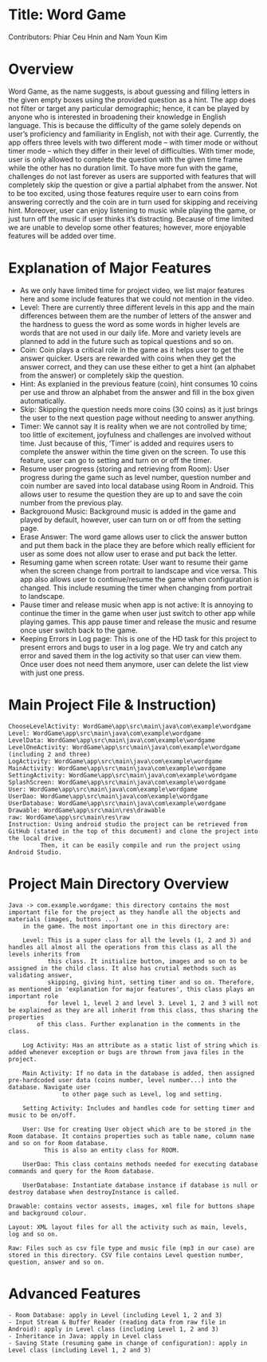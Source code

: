 # Title: Word Game

Contributors: Phiar Ceu Hnin and Nam Youn Kim 

# Overview
Word Game, as the name suggests, is about guessing and filling letters in the given empty boxes using
the provided question as a hint. The app does not filter or target any particular demographic; hence, it can be played by anyone 
who is interested in broadening their knowledge in English language. This is because the difficulty of the game solely depends on user’s proficiency 
and familiarity in English, not with their age. Currently, the app offers three levels with two different mode – with timer mode or without 
timer mode – which they differ in their level of difficulties. With timer mode, user is only allowed to complete the question with the given time frame while 
the other has no duration limit. To have more fun with the game, challenges do not last forever as users are supported with features that will completely skip 
the question or give a partial alphabet from the answer. Not to be too excited, using those features require user to earn coins from answering correctly and 
the coin are in turn used for skipping and receiving hint. Moreover, user can enjoy listening to music while playing the game, or just turn off the music if 
user thinks it’s distracting. Because of time limited we are unable to develop some other features; however, more enjoyable features will be added over time.

# Explanation of Major Features

  - As we only have limited time for project video, we list major features here and some include features that we could not mention in the video.
   - Level: 
	There are currently three different levels in this app and the main differences between them are the number of letters of the answer and the hardness
	to guess the word as some words in higher levels are words that are not used in our daily life. More and variety levels are planned to add in the future
	such as topical questions and so on. 
   - Coin: 
	Coin plays a critical role in the game as it helps user to get the answer quicker. Users are rewarded with coins when they get the answer correct, and they
	can use these either to get a hint (an alphabet from the answer) or completely skip the question.
   - Hint: 
	As explanied in the previous feature (coin), hint consumes 10 coins per use and throw an alphabet from the answer and fill in the box given automatically.
   - Skip: 
	Skipping the question needs more coins (30 coins) as it just brings the user to the next question page without needing to answer anything. 
   - Timer: 
	We cannot say it is reality when we are not controlled by time; too little of excitement, joyfulness and challenges are involved without time.
	Just because of this, ‘Timer’ is added and requires users to complete the answer within the time given on the screen. To use this feature, 
	user can go to setting and turn on or off the timer.
   - Resume user progress (storing and retrieving from Room): 
	User progress during the game such as level number, question number and coin number are saved into local database using Room in Android. This allows user
	 to resume the question they are up to and save the coin number from the previous play.
   - Backgrouond Music: 
	Background music is added in the game and played by default, however, user can turn on or off from the setting page.
   - Erase Answer: 
	The word game allows user to click the answer button and put them back in the place they are before which really efficient for user as some does not allow
	user to erase and put back the letter.
   - Resuming game when screen rotate: 
	User want to resume their game when the screen change from portrait to landscape and vice versa. This app also allows user to continue/resume the game
	when configuration is changed. This include resuming the timer when changing from portrait to landscape.
   - Pause timer and release music when app is not active: 
	It is annoying to continue the timer in the game when user just switch to other app while playing games. This app pause timer and release the music and resume
	once user switch back to the game.
   - Keeping Errors in Log page: 
	This is one of the HD task for this project to present errors and bugs to user in a log page. We try and catch any error and saved them in the log activity so that user
	can view them. Once user does not need them anymore, user can delete the list view with just one press.

# Main Project File & Instruction)

	ChooseLevelActivity: WordGame\app\src\main\java\com\example\wordgame
	Level: WordGame\app\src\main\java\com\example\wordgame
	LevelData: WordGame\app\src\main\java\com\example\wordgame
	LevelOneActivity: WordGame\app\src\main\java\com\example\wordgame (including 2 and three)
	LogActivity: WordGame\app\src\main\java\com\example\wordgame
	MainActivity: WordGame\app\src\main\java\com\example\wordgame
	SettingActivity: WordGame\app\src\main\java\com\example\wordgame
	SplashScreen: WordGame\app\src\main\java\com\example\wordgame
	User: WordGame\app\src\main\java\com\example\wordgame
	UserDao: WordGame\app\src\main\java\com\example\wordgame
	UserDatabase: WordGame\app\src\main\java\com\example\wordgame
	Drawable: WordGame\app\src\main\res\drawable
	raw: WordGame\app\src\main\res\raw
	Instruction: Using android studio the project can be retrieved from GitHub (stated in the top of this document) and clone the project into the local drive.
		     Then, it can be easily compile and run the project using Android Studio.

# Project Main Directory Overview
 	Java -> com.example.wordgame: this directory contains the most important file for the project as they handle all the objects and materials (images, buttons ...)
		in the game. The most important one in this directory are:
		
		Level: This is a super class for all the levels (1, 2 and 3) and handles all almost all the operations from this class as all the levels inherits from 
		       this class. It initialize button, images and so on to be assigned in the child class. It also has crutial methods such as validating answer,
		       skipping, giving hint, setting timer and so on. Therefore, as mentioned in 'explanation for major features', this class plays an important role
		       for level 1, level 2 and level 3. Level 1, 2 and 3 will not be explained as they are all inherit from this class, thus sharing the properties
			of this class. Further explanation in the comments in the class.
		
		Log Activity: Has an attribute as a static list of string which is added whenever exception or bugs are thrown from java files in the project.
		
		Main Activity: If no data in the database is added, then assigned pre-hardcoded user data (coins number, level number...) into the database. Navigate user
			       to other page such as Level, log and setting.
		
		Setting Activity: Includes and handles code for setting timer and music to be on/off.

		User: Use for creating User object which are to be stored in the Room database. It contains properties such as table name, column name and so on for Room database.
		      This is also an entity class for ROOM.
		
		UserDao: This class contains methods needed for executing database commands and query for the Room database. 
		
		UserDatabase: Instantiate database instance if database is null or destroy database when destroyInstance is called.

	Drawable: contains vector assests, images, xml file for buttons shape and background colour.
	
	Layout: XML layout files for all the activity such as main, levels, log and so on. 

	Raw: Files such as csv file type and music file (mp3 in our case) are stored in this directory. CSV file contains Level question number, question, answer and so on.
	     
# Advanced Features
	- Room Database: apply in Level (including Level 1, 2 and 3)
	- Input Stream & Buffer Reader (reading data from raw file in Android): apply in Level class (including Level 1, 2 and 3)
	- Inheritance in Java: apply in Level class
	- Saving State (resuming game in change of configuration): apply in Level class (including Level 1, 2 and 3)









